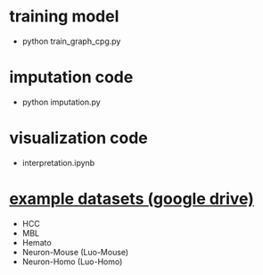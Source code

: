 # training model
* python train_graph_cpg.py
# imputation code
* python imputation.py
# visualization code
* interpretation.ipynb
# [example datasets (google drive)](https://drive.google.com/drive/folders/1p2k_DMOfId1xqlvIv-B7D4rXtzpFlB-3?usp=sharing)
* HCC
* MBL
* Hemato
* Neuron-Mouse (Luo-Mouse)
* Neuron-Homo (Luo-Homo)


